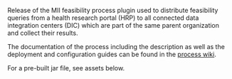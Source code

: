 Release of the MII feasibility process plugin used to distribute feasibility queries from a health research portal (HRP)
to all connected data integration centers (DIC) which are part of the same parent organization and collect their
results.

The documentation of the process including the description as well as the deployment and configuration guides can be
found in the [process wiki][1].

For a pre-built jar file, see assets below.


[1]: https://github.com/medizininformatik-initiative/mii-process-feasibility/wiki
